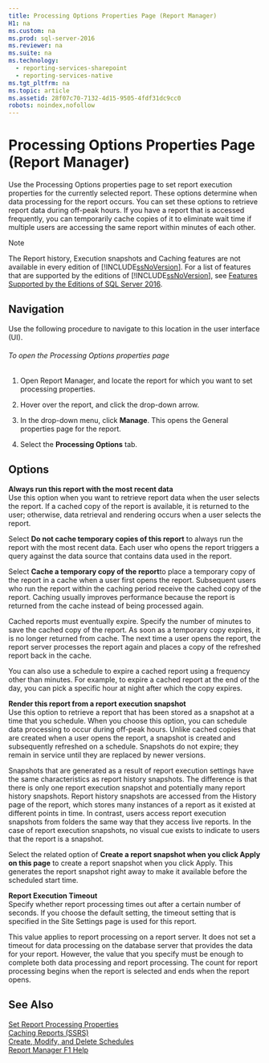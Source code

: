 ```yaml
---
title: Processing Options Properties Page (Report Manager)
H1: na
ms.custom: na
ms.prod: sql-server-2016
ms.reviewer: na
ms.suite: na
ms.technology: 
  - reporting-services-sharepoint
  - reporting-services-native
ms.tgt_pltfrm: na
ms.topic: article
ms.assetid: 28f07c70-7132-4d15-9505-4fdf31dc9cc0
robots: noindex,nofollow
---
```

# Processing Options Properties Page (Report Manager)
  Use the Processing Options properties page to set report execution properties for the currently selected report. These options determine when data processing for the report occurs. You can set these options to retrieve report data during off\-peak hours. If you have a report that is accessed frequently, you can temporarily cache copies of it to eliminate wait time if multiple users are accessing the same report within minutes of each other.  
  
> [!NOTE]  
>  The Report history, Execution snapshots and Caching features are not available in every edition of [!INCLUDE[ssNoVersion](../../Token/Other/ssNoVersion_md.md)]. For a list of features that are supported by the editions of [!INCLUDE[ssNoVersion](../../Token/Other/ssNoVersion_md.md)], see [Features Supported by the Editions of SQL Server 2016](../../Topics/TopicNameNotContainA/Features-Supported-by-the-Editions-of-SQL-Server-2016.md).  
  
## Navigation  
 Use the following procedure to navigate to this location in the user interface \(UI\).  
  
###### To open the Processing Options properties page  
  
1.  Open Report Manager, and locate the report for which you want to set processing properties.  
  
2.  Hover over the report, and click the drop\-down arrow.  
  
3.  In the drop\-down menu, click **Manage**. This opens the General properties page for the report.  
  
4.  Select the **Processing Options** tab.  
  
## Options  
 **Always run this report with the most recent data**  
 Use this option when you want to retrieve report data when the user selects the report. If a cached copy of the report is available, it is returned to the user; otherwise, data retrieval and rendering occurs when a user selects the report.  
  
 Select **Do not cache temporary copies of this report** to always run the report with the most recent data. Each user who opens the report triggers a query against the data source that contains data used in the report.  
  
 Select **Cache a temporary copy of the report**to place a temporary copy of the report in a cache when a user first opens the report. Subsequent users who run the report within the caching period receive the cached copy of the report. Caching usually improves performance because the report is returned from the cache instead of being processed again.  
  
 Cached reports must eventually expire. Specify the number of minutes to save the cached copy of the report. As soon as a temporary copy expires, it is no longer returned from cache. The next time a user opens the report, the report server processes the report again and places a copy of the refreshed report back in the cache.  
  
 You can also use a schedule to expire a cached report using a frequency other than minutes. For example, to expire a cached report at the end of the day, you can pick a specific hour at night after which the copy expires.  
  
 **Render this report from a report execution snapshot**  
 Use this option to retrieve a report that has been stored as a snapshot at a time that you schedule. When you choose this option, you can schedule data processing to occur during off\-peak hours. Unlike cached copies that are created when a user opens the report, a snapshot is created and subsequently refreshed on a schedule. Snapshots do not expire; they remain in service until they are replaced by newer versions.  
  
 Snapshots that are generated as a result of report execution settings have the same characteristics as report history snapshots. The difference is that there is only one report execution snapshot and potentially many report history snapshots. Report history snapshots are accessed from the History page of the report, which stores many instances of a report as it existed at different points in time. In contrast, users access report execution snapshots from folders the same way that they access live reports. In the case of report execution snapshots, no visual cue exists to indicate to users that the report is a snapshot.  
  
 Select the related option of **Create a report snapshot when you click Apply on this page** to create a report snapshot when you click Apply. This generates the report snapshot right away to make it available before the scheduled start time.  
  
 **Report Execution Timeout**  
 Specify whether report processing times out after a certain number of seconds. If you choose the default setting, the timeout setting that is specified in the Site Settings page is used for this report.  
  
 This value applies to report processing on a report server. It does not set a timeout for data processing on the database server that provides the data for your report. However, the value that you specify must be enough to complete both data processing and report processing. The count for report processing begins when the report is selected and ends when the report opens.  
  
## See Also  
 [Set Report Processing Properties](../../Topics/TopicNameNotContainA/Set-Report-Processing-Properties.md)   
 [Caching Reports &#40;SSRS&#41;](../../Topics/TopicNameNotContainA/Caching-Reports--SSRS-.md)   
 [Create, Modify, and Delete Schedules](../../Topics/TopicNameNotContainA/Create--Modify--and-Delete-Schedules.md)   
 [Report Manager F1 Help](../../Topics/TopicNameNotContainA/Report-Manager-F1-Help.md)  
  
  